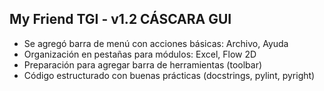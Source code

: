 ## My Friend TGI - v1.2 CÁSCARA GUI

- Se agregó barra de menú con acciones básicas: Archivo, Ayuda
- Organización en pestañas para módulos: Excel, Flow 2D
- Preparación para agregar barra de herramientas (toolbar)
- Código estructurado con buenas prácticas (docstrings, pylint, pyright)
